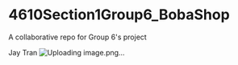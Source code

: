 # 4610Section1Group6_BobaShop
A collaborative repo for Group 6's project

Jay Tran 
![Uploading image.png…]()
